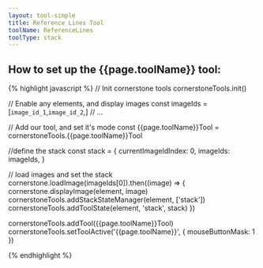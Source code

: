 ```yaml
---
layout: tool-simple
title: Reference Lines Tool
toolName: ReferenceLines
toolType: stack
---
```



<h2 class="title is-2">How to set up the {{page.toolName}} tool:</h2>

{% highlight javascript %}
// Init cornerstone tools
cornerstoneTools.init()

// Enable any elements, and display images
const imageIds = [`image_id_1`,`image_id_2`,]
// ...

// Add our tool, and set it's mode
const {{page.toolName}}Tool = cornerstoneTools.{{page.toolName}}Tool

//define the stack
const stack = {
  currentImageIdIndex: 0,
  imageIds: imageIds,
}

// load images and set the stack
cornerstone.loadImage(imageIds[0]).then((image) => {
  cornerstone.displayImage(element, image)
  cornerstoneTools.addStackStateManager(element, ['stack'])
  cornerstoneTools.addToolState(element, 'stack', stack)
})

cornerstoneTools.addTool({{page.toolName}}Tool)
cornerstoneTools.setToolActive('{{page.toolName}}', { mouseButtonMask: 1 })

{% endhighlight %}
